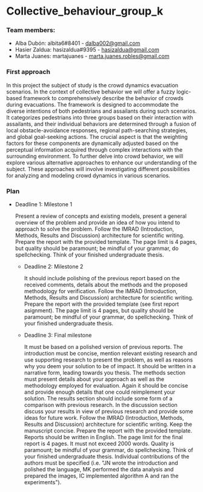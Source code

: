 # Collective_behaviour_group_k

### Team members: 
  - Alba Dubón: albita6#8401 - dalba002@gmail.com
  - Hasier Zaldua: hasizaldua#9395 - hasizaldua@gmail.com
  - Marta Juanes: martajuanes - marta.juanes.robles@gmail.com


### First approach

In this project the subject of study is the crowd dynamics evacuation scenarios. In the context of collective behavior we will offer a fuzzy logic-based framework to comprehensively describe the behavior of crowds during evacuations. The framework is designed to accommodate the diverse intentions of both pedestrians and assailants during such scenarios. It categorizes pedestrians into three groups based on their interaction with assailants, and their individual behaviors are determined through a fusion of local obstacle-avoidance responses, regional path-searching strategies, and global goal-seeking actions. The crucial aspect is that the weighting factors for these components are dynamically adjusted based on the perceptual information acquired through complex interactions with the surrounding environment. 
To further delve into crowd behavior, we will explore various alternative approaches to enhance our understanding of the subject. These approaches will involve investigating different possibilities for analyzing and modeling crowd dynamics in various scenarios.


### Plan

- Deadline 1: Milestone 1

    Present a review of concepts and existing models, present a general overview of the problem and provide an idea of how you intend to approach to solve the          problem. Follow the IMRAD (Introduction, Methods, Results and Discussion) architecture for scientific writing. Prepare the report with the provided template.       The page limit is 4 pages, but quality should be paramount; be mindful of your grammar, do spellchecking. Think of your finished undergraduate thesis.
    
  - Deadline 2: Milestone 2
    
    It should include polishing of the previous report based on the received comments, details about the methods and the proposed methodology for verification.         Follow the IMRAD (Introduction, Methods, Results and Discussion) architecture for scientific writing. Prepare the report with the provided template (see first      report asignment). The page limit is 4 pages, but quality should be paramount; be mindful of your grammar, do spellchecking. Think of your finished                 undergraduate thesis. 

  - Deadline 3: Final milestone
    
    It must be based on a polished version of previous reports. The introduction must be concise, mention relevant existing research and use supporting research to     present the problem, as well as reasons why you deem your solution to be of impact. It should be written in a narrative form, leading towards you thesis. The       methods section must present details about your approach as well as the methodology employed for evaluation. Again it should be concise and provide enough          details that one could reimplement your solution. The results section should include some form of a comparison with previous research. In the discussion            section discuss your results in view of previous research and provide some ideas for future work. Follow the IMRAD (Introduction, Methods, Results and              Discussion) architecture for scientific writing. Keep the manuscript concise. Prepare the report with the provided template. Reports should be written in           English. The page limit for the final report is 4 pages. It must not exceed 2000 words. Quality is paramount; be mindful of your grammar, do spellchecking.         Think of your finished undergraduate thesis. Individual contributions of the authors must be specified (i.e. "JN wrote the introduction and polished the            language, MK performed the data analysis and prepared the images, IC implemented algorithm A and ran the experiments"). 
